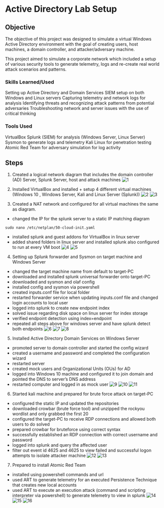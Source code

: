 # Active Directory Lab Setup

## Objective
 
The objective of this project was designed to simulate a virtual Windows Active Directory environment with the goal of creating users, host machines, a domain controller, and attacker/adversary machine. 

This project aimed to simulate a corporate network which included a setup of various security tools to generate telemetry, logs and re-create real world attack scenarios and patterns.

### Skills Learned/Used

Setting up Active Directory and Domain Services 
SIEM setup on both Windows and Linux servers 
Capturing telemetry and network logs for analysis 
Identifying threats and recognizing attack patterns from potential adversaries
Troubleshooting network and server issues with the use of critical thinking

### Tools Used

VirtualBox
Splunk (SIEM) for analysis (Windows Server, Linux Server)
Sysmon to generate logs and telemetry
Kali Linux for penetration testing
Atomic Red Team for adversary simulation for log activity

## Steps

1. Created a logical network diagram that includes the domain controller (AD) Server,  Splunk Server, host and attack machines
![1]

2. Installed VirtualBox and installed + setup 4 different virtual machines 
(Windows 10 , Windows Server, Kali and Linux Server (Splunk))
![2]
![3]

3. Created a NAT network and configured for all virtual machines the same as diagram.
- changed the IP for the splunk server to a static IP matching diagram 
```
sudo nano /etc/netplan/50-cloud-init.yaml
```
- installed splunk and guest addons for VirtualBox in linux server
- added shared folders in linux server and installed splunk also configured to run at every VM boot
![4]
![5]

4. Setting up Splunk forwarder and Sysmon on target machine and Windows Server
- changed the target machine name from default to target-PC
- downloaded and installed splunk universal forwarder onto target-PC
- downloaded and sysmon and olaf config
- installed config and sysmon via powershell
- created inputs.conf file for local folder
- restarted forwarder service when updating inputs.conf file and changed login accounts to local user
- logged into splunk to create new endpoint index
- solved issue regarding disk space on linux server for index storage 
- verified endpoint detection using index=endpoint
- repeated all steps above for windows server and have splunk detect both endpoints
![6]
![7]
![8]
5. Installed Active Directory Domain Services on Windows Server
- promoted server to domain controller and started the config wizard
- created a username and password and completed the configuration wizard
- restarted server 
- created mock users and Organizational Units (OUs) for AD
- logged into Windows 10 machine and configured it to join domain and pointed the DNS to server’s DNS address
- restarted computer and logged in as mock user
![9]
![10]
![11]

6. Started kali machine and prepared for brute force attack on target-PC
- configured the static IP and updated the repositories
- downloaded crowbar (brute force tool) and unzipped the rockyou wordlist and only grabbed the first 20 
- configured the target-PC to receive RDP connections and allowed both users to do solved
- prepared crowbar for bruteforce using correct syntax
- successfully established an RDP connection with correct username and password
- logged into splunk and query the affected user
- filter out event id 4625 and 4625 to view failed and successful logon attempts to isolate attacker machine
![12]
![13]

7. Prepared to install Atomic Red Team
- installed using powershell commands and url
- used ART to generate telemetry for an executed Persistence Technique that creates new local accounts
- used ART to execute an execution attack (command and scripting interpreter via powershell) to generate
telemetry to view in splunk
![14]
![15]
![16]

[1]: https://github.com/NODRYC/Active-Directory-Lab/blob/main/pics/AD%20Lab.drawio.png
[2]: https://github.com/NODRYC/Active-Directory-Lab/blob/main/pics/all-vms.png
[3]: https://github.com/NODRYC/Active-Directory-Lab/blob/main/pics/network-config-vbox.png
[4]: https://github.com/NODRYC/Active-Directory-Lab/blob/main/pics/netplan-change.png
[5]: https://github.com/NODRYC/Active-Directory-Lab/blob/main/pics/linux-new-ip.png
[6]: https://github.com/NODRYC/Active-Directory-Lab/blob/main/pics/win10-forwarder-install.png
[7]: https://github.com/NODRYC/Active-Directory-Lab/blob/main/pics/sysmon-config-install-ps.png
[8]: https://github.com/NODRYC/Active-Directory-Lab/blob/main/pics/Screenshot%202024-09-04%20110349.png
[9]: https://github.com/NODRYC/Active-Directory-Lab/blob/main/pics/Screenshot%202024-09-10%20005648.png
[10]: https://github.com/NODRYC/Active-Directory-Lab/blob/main/pics/Screenshot%202024-09-10%20005856.png
[11]: https://github.com/NODRYC/Active-Directory-Lab/blob/main/pics/Screenshot%202024-09-10%20010204.png
[12]: https://github.com/NODRYC/Active-Directory-Lab/blob/main/pics/Screenshot%202024-09-10%20010457.png
[13]: https://github.com/NODRYC/Active-Directory-Lab/blob/main/pics/Screenshot%202024-09-10%20010748.png
[14]: https://github.com/NODRYC/Active-Directory-Lab/blob/main/pics/Screenshot%202024-09-10%20011035.png
[15]: https://github.com/NODRYC/Active-Directory-Lab/blob/main/pics/Screenshot%202024-09-10%20011405.png
[16]: https://github.com/NODRYC/Active-Directory-Lab/blob/main/pics/Screenshot%202024-09-10%20011654.png





